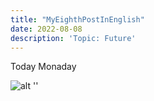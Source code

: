 ```yaml
---
title: "MyEighthPostInEnglish"
date: 2022-08-08
description: 'Topic: Future'
---
```


Today Monaday


![alt '']( '')
